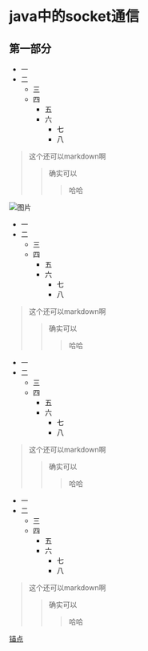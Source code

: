 java中的socket通信
=================

## 第一部分

* 一
* 二
    * 三
    * 四
        * 五
        * 六
            * 七
            * 八
            
>这个还可以markdown啊
>>确实可以
>>> 哈哈

![图片](http://120.77.212.41/MYHTML/shundai/picture/image/default.png)


* 一
* 二
    * 三
    * 四
        * 五
        * 六
            * 七
            * 八
            
>这个还可以markdown啊
>>确实可以
>>> 哈哈

* 一
* 二
    * 三
    * 四
        * 五
        * 六
            * 七
            * 八
            
>这个还可以markdown啊
>>确实可以
>>> 哈哈


* 一
* 二
    * 三
    * 四
        * 五
        * 六
            * 七
            * 八
            
>这个还可以markdown啊
>>确实可以
>>> 哈哈













[锚点](##第一部分)